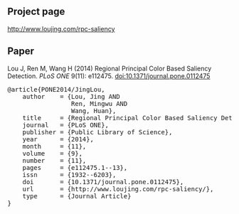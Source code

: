 Project page
-----------
http://www.loujing.com/rpc-saliency

Paper
------------
Lou J, Ren M, Wang H (2014) Regional Principal Color Based Saliency Detection. *PLoS ONE* 9(11): e112475. [doi:10.1371/journal.pone.0112475](http://www.plosone.org/article/info%3Adoi%2F10.1371%2Fjournal.pone.0112475 "doi:10.1371/journal.pone.0112475")

<pre>
@article{PONE2014/JingLou,
    author    = {Lou, Jing AND
                 Ren, Mingwu AND
                 Wang, Huan},
    title     = {Regional Principal Color Based Saliency Detection},
    journal   = {PLoS ONE},
    publisher = {Public Library of Science},
    year      = {2014},
    month     = {11},
    volume    = {9},
    number    = {11},
    pages     = {e112475.1--13},
    issn      = {1932--6203},
    doi       = {10.1371/journal.pone.0112475},
    url       = {http://www.loujing.com/rpc-saliency/},
    type      = {Journal Article}
}
</pre>